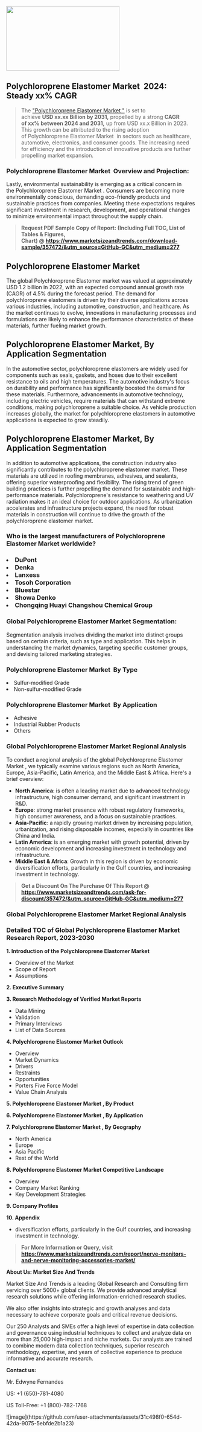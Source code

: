 <p><img class="alignnone size-medium wp-image-20088" src="https://ffe5etoiles.com/wp-content/uploads/2024/12/MST1-300x171.png" alt="" width="300" height="171" /></p><h2 id="ember46" class="ember-view reader-text-block__heading-2">Polychloroprene Elastomer Market &nbsp;2024: Steady&nbsp;xx% CAGR</h2><blockquote id="ember47" class="ember-view reader-text-block__blockquote">The&nbsp;<a class="app-aware-link " href="https://www.marketsizeandtrends.com/download-sample/357472/&utm_source=GitHub-GC&utm_medium=277" target="_blank" data-test-app-aware-link="">"Polychloroprene Elastomer Market "</a>&nbsp;is set to achieve&nbsp;<strong>USD&nbsp;xx.xx&nbsp;Billion by 2031,</strong>&nbsp;propelled by a strong&nbsp;<strong>CAGR of&nbsp;xx% between 2024 and 2031,</strong>&nbsp;up from USD xx.x Billion in 2023. This growth can be attributed to the rising adoption of&nbsp;Polychloroprene Elastomer Market &nbsp;in sectors such as healthcare, automotive, electronics, and consumer goods. The increasing need for efficiency and the introduction of innovative products are further propelling market expansion.</blockquote><h3 id="ember48" class="ember-view reader-text-block__heading-3">Polychloroprene Elastomer Market &nbsp;Overview and Projection:</h3><p id="ember49" class="ember-view reader-text-block__paragraph">Lastly, environmental sustainability is emerging as a critical concern in the&nbsp;Polychloroprene Elastomer Market . Consumers are becoming more environmentally conscious, demanding eco-friendly products and sustainable practices from companies. Meeting these expectations requires significant investment in research, development, and operational changes to minimize environmental impact throughout the supply chain.</p><blockquote id="ember50" class="ember-view reader-text-block__blockquote"><strong>Request PDF Sample Copy of Report: (Including Full TOC, List of Tables &amp; Figures, Chart)&nbsp;@&nbsp;<strong><a href="https://www.marketsizeandtrends.com/download-sample/357472/&utm_source=GitHub-GC&utm_medium=277" target="_blank">https://www.marketsizeandtrends.com/download-sample/357472/&utm_source=GitHub-GC&utm_medium=277</a></strong></strong></blockquote><h3 class=""> <h2>Polychloroprene Elastomer Market</h2><p>The global Polychloroprene Elastomer market was valued at approximately USD 1.2 billion in 2022, with an expected compound annual growth rate (CAGR) of 4.5% during the forecast period. The demand for polychloroprene elastomers is driven by their diverse applications across various industries, including automotive, construction, and healthcare. As the market continues to evolve, innovations in manufacturing processes and formulations are likely to enhance the performance characteristics of these materials, further fueling market growth.</p><h2>Polychloroprene Elastomer Market, By Application Segmentation</h2><p>In the automotive sector, polychloroprene elastomers are widely used for components such as seals, gaskets, and hoses due to their excellent resistance to oils and high temperatures. The automotive industry's focus on durability and performance has significantly boosted the demand for these materials. Furthermore, advancements in automotive technology, including electric vehicles, require materials that can withstand extreme conditions, making polychloroprene a suitable choice. As vehicle production increases globally, the market for polychloroprene elastomers in automotive applications is expected to grow steadily.</p><h2>Polychloroprene Elastomer Market, By Application Segmentation</h2><p>In addition to automotive applications, the construction industry also significantly contributes to the polychloroprene elastomer market. These materials are utilized in roofing membranes, adhesives, and sealants, offering superior waterproofing and flexibility. The rising trend of green building practices is further propelling the demand for sustainable and high-performance materials. Polychloroprene's resistance to weathering and UV radiation makes it an ideal choice for outdoor applications. As urbanization accelerates and infrastructure projects expand, the need for robust materials in construction will continue to drive the growth of the polychloroprene elastomer market.</p></h3><h3 id="" class="">Who is the largest manufacturers of&nbsp;Polychloroprene Elastomer Market  worldwide?</h3><h3 class=""></Li><Li>DuPont</Li><Li> Denka</Li><Li> Lanxess</Li><Li> Tosoh Corporation</Li><Li> Bluestar</Li><Li> Showa Denko</Li><Li> Chongqing Huayi Changshou Chemical Group</h3><h3 id="ember53" class="ember-view reader-text-block__heading-3">Global&nbsp;Polychloroprene Elastomer Market  Segmentation:</h3><p id="ember54" class="ember-view reader-text-block__paragraph">Segmentation analysis involves dividing the market into distinct groups based on certain criteria, such as type and application. This helps in understanding the market dynamics, targeting specific customer groups, and devising tailored marketing strategies.</p><h3 id="" class="">Polychloroprene Elastomer Market &nbsp;By Type</h3><p></Li><Li>Sulfur-modified Grade</Li><Li> Non-sulfur-modified Grade</p><h3 id="" class="">Polychloroprene Elastomer Market &nbsp;By Application</h3><p class=""></Li><Li>Adhesive</Li><Li> Industrial Rubber Products</Li><Li> Others</p><h3 id="ember62" class="ember-view reader-text-block__heading-3">Global Polychloroprene Elastomer Market  Regional Analysis</h3><p id="ember63" class="ember-view reader-text-block__paragraph">To conduct a regional analysis of the global Polychloroprene Elastomer Market , we typically examine various regions such as North America, Europe, Asia-Pacific, Latin America, and the Middle East &amp; Africa. Here's a brief overview:</p><ul><li><strong>North America</strong>: is often a leading market due to advanced technology infrastructure, high consumer demand, and significant investment in R&amp;D.</li><li><strong>Europe</strong>: strong market presence with robust regulatory frameworks, high consumer awareness, and a focus on sustainable practices.</li><li><strong>Asia-Pacific</strong>: a rapidly growing market driven by increasing population, urbanization, and rising disposable incomes, especially in countries like China and India.</li><li><strong>Latin America</strong>: is an emerging market with growth potential, driven by economic development and increasing investment in technology and infrastructure.</li><li><strong>Middle East &amp; Africa</strong>: Growth in this region is driven by economic diversification efforts, particularly in the Gulf countries, and increasing investment in technology.</li></ul><blockquote id="ember61" class="ember-view reader-text-block__blockquote"><strong>Get a Discount On The Purchase Of This Report @ <strong><a href="https://html-cleaner.com/" target="">https://www.marketsizeandtrends.com/ask-for-discount/357472/&utm_source=GitHub-GC&utm_medium=277</a></strong></strong></blockquote><h3 id="ember62" class="ember-view reader-text-block__heading-3">Global Polychloroprene Elastomer Market  Regional Analysis</h3><h3 id="" class="">Detailed TOC of Global Polychloroprene Elastomer Market  Research Report, 2023-2030</h3><p id="" class=""><strong>1. Introduction of the Polychloroprene Elastomer Market </strong></p><ul><li>Overview of the Market</li><li>Scope of Report</li><li>Assumptions</li></ul><p id="" class=""><strong>2. Executive Summary</strong></p><p id="" class=""><strong>3. Research Methodology of Verified Market Reports</strong></p><ul><li>Data Mining</li><li>Validation</li><li>Primary Interviews</li><li>List of Data Sources</li></ul><p id="" class=""><strong>4. Polychloroprene Elastomer Market  Outlook</strong></p><ul><li>Overview</li><li>Market Dynamics</li><li>Drivers</li><li>Restraints</li><li>Opportunities</li><li>Porters Five Force Model</li><li>Value Chain Analysis</li></ul><p id="" class=""><strong>5. Polychloroprene Elastomer Market , By Product</strong></p><p id="" class=""><strong>6. Polychloroprene Elastomer Market , By Application</strong></p><p id="" class=""><strong>7. Polychloroprene Elastomer Market , By Geography</strong></p><ul><li>North America</li><li>Europe</li><li>Asia Pacific</li><li>Rest of the World</li></ul><p id="" class=""><strong>8. Polychloroprene Elastomer Market  Competitive Landscape</strong></p><ul><li>Overview</li><li>Company Market Ranking</li><li>Key Development Strategies</li></ul><p id="" class=""><strong>9. Company Profiles</strong></p><p id="" class=""><strong>10. Appendix</strong></p><ul><li>diversification efforts, particularly in the Gulf countries, and increasing investment in technology.</li></ul><blockquote id="ember65" class="ember-view reader-text-block__blockquote"><strong>For More Information or Query, visit <strong><strong><a href="https://html-cleaner.com/" target="">https://www.marketsizeandtrends.com/report/nerve-monitors-and-nerve-monitoring-accessories-market/</a></strong></strong></strong></blockquote><p id="" class=""><strong>About Us: Market Size And Trends</strong></p><p id="" class="">Market Size And Trends is a leading Global Research and Consulting firm servicing over 5000+ global clients. We provide advanced analytical research solutions while offering information-enriched research studies.</p><p id="" class="">We also offer insights into strategic and growth analyses and data necessary to achieve corporate goals and critical revenue decisions.</p><p id="" class="">Our 250 Analysts and SMEs offer a high level of expertise in data collection and governance using industrial techniques to collect and analyze data on more than 25,000 high-impact and niche markets. Our analysts are trained to combine modern data collection techniques, superior research methodology, expertise, and years of collective experience to produce informative and accurate research.</p><p id="" class=""><strong>Contact us:</strong></p><p id="" class="">Mr. Edwyne Fernandes</p><p id="" class="">US: +1 (650)-781-4080</p><p id="" class="">US Toll-Free: +1 (800)-782-1768</p>
![image](https://github.com/user-attachments/assets/31c498f0-654d-42da-9075-5ebfde2b1a23)
